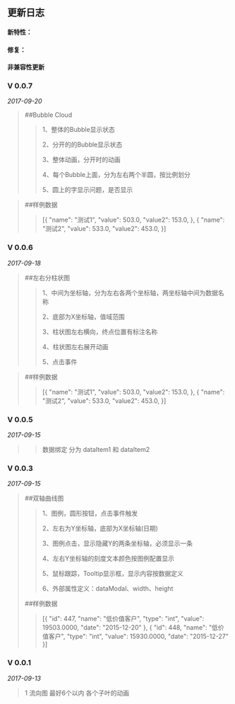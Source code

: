 ## 更新日志






#### 新特性：

#### 修复：

#### 非兼容性更新


### V 0.0.7

*2017-09-20*

>##Bubble Cloud
>
>>1、整体的Bubble显示状态
>>
>>2、分开的的Bubble显示状态
>>
>>3、整体动画，分开时的动画
>>
>>4、每个Bubble上面，分为左右两个半圆，按比例划分
>>
>>5、圆上的字显示问题，是否显示

>##样例数据
>>[{
        "name": "测试1",
        "value": 503.0,
        "value2": 153.0,
    }, {
        "name": "测试2",
        "value": 533.0,
        "value2": 453.0,
    }]


### V 0.0.6

*2017-09-18*

>##左右分柱状图
>
>>1、中间为坐标轴，分为左右各两个坐标轴，两坐标轴中间为数据名称
>>
>>2、底部为X坐标轴，值域范围
>>
>>3、柱状图左右横向，终点位置有标注名称
>>
>>4、柱状图左右展开动画
>>
>>5、点击事件

>##样例数据
>>[{
        "name": "测试1",
        "value": 503.0,
        "value2": 153.0,
    }, {
        "name": "测试2",
        "value": 533.0,
        "value2": 453.0,
    }]




### V 0.0.5

*2017-09-15*

>
>>数据绑定 分为 dataItem1 和 dataItem2





### V 0.0.3

*2017-09-15*

>##双轴曲线图
>
>>1、图例，圆形按钮，点击事件触发
>>
>>2、左右为Y坐标轴，底部为X坐标轴(日期)
>>
>>3、图例点击，显示隐藏Y的两条坐标轴，必须显示一条
>>
>>4、左右Y坐标轴的刻度文本颜色按图例配置显示
>>
>>5、鼠标跟踪，Tooltip显示框，显示内容按数据定义
>>
>>6、外部属性定义：dataModal、width、height
>>
>##样例数据
>>[{
        "id": 447,
        "name": "低价值客户",
        "type": "int",
        "value": 19503.0000,
        "date": "2015-12-20"
    }, {
        "id": 448,
        "name": "低价值客户",
        "type": "int",
        "value": 15930.0000,
        "date": "2015-12-27"
    }]





### V 0.0.1

*2017-09-13*
>1 流向图 最好6个以内 各个子叶的动画
